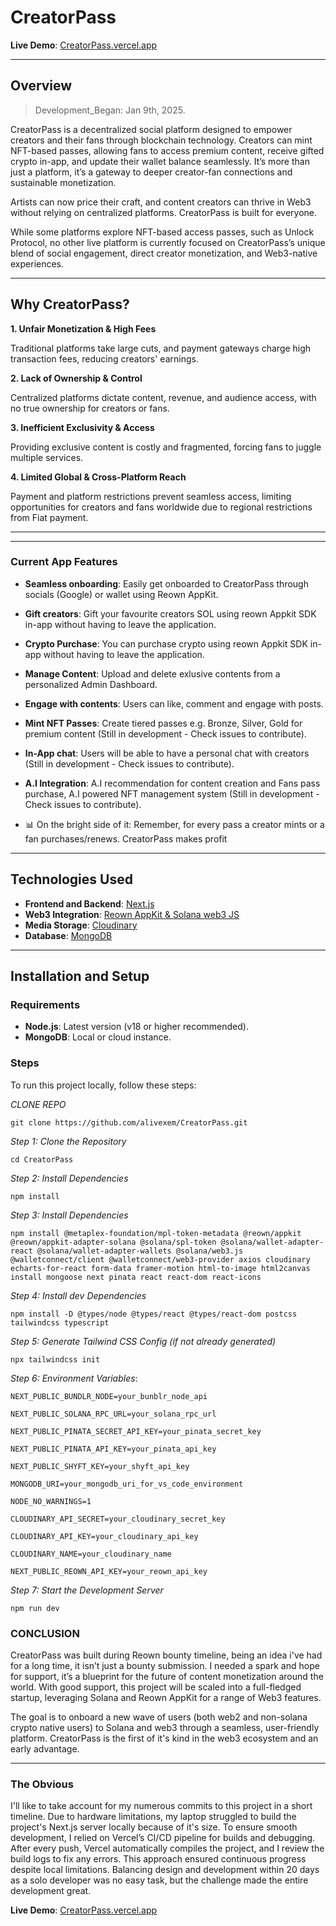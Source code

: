 # CreatorPass

**Live Demo**: [CreatorPass.vercel.app](https://CreatorPass.vercel.app/)

---


## Overview

> Development_Began: Jan 9th, 2025.

CreatorPass is a decentralized social platform designed to empower creators and their fans through blockchain technology. Creators can mint NFT-based passes, allowing fans to access premium content, receive gifted crypto in-app, and update their wallet balance seamlessly. It’s more than just a platform, it’s a gateway to deeper creator-fan connections and sustainable monetization.

Artists can now price their craft, and content creators can thrive in Web3 without relying on centralized platforms. CreatorPass is built for everyone.

While some platforms explore NFT-based access passes, such as Unlock Protocol, no other live platform is currently focused on CreatorPass’s unique blend of social engagement, direct creator monetization, and Web3-native experiences.


---

## Why CreatorPass?


**1. Unfair Monetization & High Fees**

Traditional platforms take large cuts, and payment gateways charge high transaction fees, reducing creators' earnings.



**2. Lack of Ownership & Control**

Centralized platforms dictate content, revenue, and audience access, with no true ownership for creators or fans.



**3. Inefficient Exclusivity & Access**

Providing exclusive content is costly and fragmented, forcing fans to juggle multiple services.



**4. Limited Global & Cross-Platform Reach**

Payment and platform restrictions prevent seamless access, limiting opportunities for creators and fans worldwide due to regional restrictions from Fiat payment.


---
---

### Current App Features 

- **Seamless onboarding**: Easily get onboarded to CreatorPass through socials (Google) or wallet using Reown AppKit.
- **Gift creators**: Gift your favourite creators SOL using reown Appkit SDK in-app without having to leave the application.
- **Crypto Purchase**: You can purchase crypto using reown Appkit SDK in-app without having to leave the application.
- **Manage Content**: Upload and delete exlusive contents from a personalized Admin Dashboard.  
- **Engage with contents**: Users can like, comment and engage with posts.
-  **Mint NFT Passes**: Create tiered passes e.g. Bronze, Silver, Gold for premium content (Still in development - Check issues to contribute).
-  **In-App chat**: Users will be able to have a personal chat with creators (Still in development - Check issues to contribute).
- **A.I Integration**: A.I recommendation for content creation and Fans pass purchase, A.I powered NFT management system (Still in development -  Check issues to contribute).

- 📊 On the bright side of it: Remember, for every pass a creator mints or a fan purchases/renews. CreatorPass makes profit

---

## Technologies Used

- **Frontend and Backend**: [Next.js](https://nextjs.org/)  
- **Web3 Integration**: [Reown AppKit & Solana web3 JS](https://reown.io/)  
- **Media Storage**: [Cloudinary](https://cloudinary.com/)  
- **Database**: [MongoDB](https://www.mongodb.com/)  

---

## Installation and Setup

### Requirements
- **Node.js**: Latest version (v18 or higher recommended).  
- **MongoDB**: Local or cloud instance.  

### Steps

To run this project locally, follow these steps:

*CLONE REPO*
```
git clone https://github.com/alivexem/CreatorPass.git
```

*Step 1: Clone the Repository*
```
cd CreatorPass
```

*Step 2: Install Dependencies*
```
npm install
```

*Step 3: Install Dependencies*
```
npm install @metaplex-foundation/mpl-token-metadata @reown/appkit @reown/appkit-adapter-solana @solana/spl-token @solana/wallet-adapter-react @solana/wallet-adapter-wallets @solana/web3.js @walletconnect/client @walletconnect/web3-provider axios cloudinary echarts-for-react form-data framer-motion html-to-image html2canvas install mongoose next pinata react react-dom react-icons
```


*Step 4: Install dev Dependencies*
```
npm install -D @types/node @types/react @types/react-dom postcss tailwindcss typescript
```

*Step 5: Generate Tailwind CSS Config (if not already generated)*
```
npx tailwindcss init
```

*Step 6: Environment Variables*:

```
NEXT_PUBLIC_BUNDLR_NODE=your_bunblr_node_api

NEXT_PUBLIC_SOLANA_RPC_URL=your_solana_rpc_url

NEXT_PUBLIC_PINATA_SECRET_API_KEY=your_pinata_secret_key

NEXT_PUBLIC_PINATA_API_KEY=your_pinata_api_key

NEXT_PUBLIC_SHYFT_KEY=your_shyft_api_key

MONGODB_URI=your_mongodb_uri_for_vs_code_environment

NODE_NO_WARNINGS=1

CLOUDINARY_API_SECRET=your_cloudinary_secret_key

CLOUDINARY_API_KEY=your_cloudinary_api_key

CLOUDINARY_NAME=your_cloudinary_name

NEXT_PUBLIC_REOWN_API_KEY=your_reown_api_key
```



*Step 7: Start the Development Server*
```
npm run dev
```

### CONCLUSION

CreatorPass was built during Reown bounty timeline, being an idea i've had for a long time, it isn’t just a bounty submission. I needed a spark and hope for support, it’s a blueprint for the future of content monetization around the world. With good support, this project will be scaled into a full-fledged startup, leveraging Solana and Reown AppKit for a range of Web3 features.

The goal is to onboard a new wave of users (both web2 and non-solana crypto native users) to Solana and web3 through a seamless, user-friendly platform. CreatorPass is the first of it's kind in the web3 ecosystem and an early advantage.


---

### The Obvious

I'll like to take account for my numerous commits to this project in a short timeline. Due to hardware limitations, my laptop struggled to build the project's Next.js server locally because of it's size. To ensure smooth development, I relied on Vercel’s CI/CD pipeline for builds and debugging. After every push, Vercel automatically compiles the project, and I review the build logs to fix any errors. This approach ensured continuous progress despite local limitations. Balancing design and development within 20 days as a solo developer was no easy task, but the challenge made the entire development great.

**Live Demo**: [CreatorPass.vercel.app](https://CreatorPass.vercel.app/)
